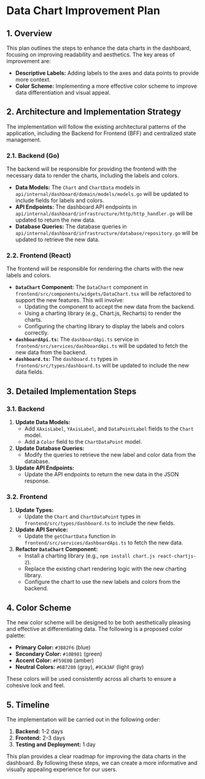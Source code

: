 # Data Chart Improvement Plan

## 1. Overview

This plan outlines the steps to enhance the data charts in the dashboard, focusing on improving readability and aesthetics. The key areas of improvement are:

*   **Descriptive Labels:** Adding labels to the axes and data points to provide more context.
*   **Color Scheme:** Implementing a more effective color scheme to improve data differentiation and visual appeal.

## 2. Architecture and Implementation Strategy

The implementation will follow the existing architectural patterns of the application, including the Backend for Frontend (BFF) and centralized state management.

### 2.1. Backend (Go)

The backend will be responsible for providing the frontend with the necessary data to render the charts, including the labels and colors.

*   **Data Models:** The `Chart` and `ChartData` models in `api/internal/dashboard/domain/models/models.go` will be updated to include fields for labels and colors.
*   **API Endpoints:** The dashboard API endpoints in `api/internal/dashboard/infrastructure/http/http_handler.go` will be updated to return the new data.
*   **Database Queries:** The database queries in `api/internal/dashboard/infrastructure/database/repository.go` will be updated to retrieve the new data.

### 2.2. Frontend (React)

The frontend will be responsible for rendering the charts with the new labels and colors.

*   **`DataChart` Component:** The `DataChart` component in `frontend/src/components/widgets/DataChart.tsx` will be refactored to support the new features. This will involve:
    *   Updating the component to accept the new data from the backend.
    *   Using a charting library (e.g., Chart.js, Recharts) to render the charts.
    *   Configuring the charting library to display the labels and colors correctly.
*   **`dashboardApi.ts`:** The `dashboardApi.ts` service in `frontend/src/services/dashboardApi.ts` will be updated to fetch the new data from the backend.
*   **`dashboard.ts`:** The `dashboard.ts` types in `frontend/src/types/dashboard.ts` will be updated to include the new data fields.

## 3. Detailed Implementation Steps

### 3.1. Backend

1.  **Update Data Models:**
    *   Add `XAxisLabel`, `YAxisLabel`, and `DataPointLabel` fields to the `Chart` model.
    *   Add a `Color` field to the `ChartDataPoint` model.
2.  **Update Database Queries:**
    *   Modify the queries to retrieve the new label and color data from the database.
3.  **Update API Endpoints:**
    *   Update the API endpoints to return the new data in the JSON response.

### 3.2. Frontend

1.  **Update Types:**
    *   Update the `Chart` and `ChartDataPoint` types in `frontend/src/types/dashboard.ts` to include the new fields.
2.  **Update API Service:**
    *   Update the `getChartData` function in `frontend/src/services/dashboardApi.ts` to fetch the new data.
3.  **Refactor `DataChart` Component:**
    *   Install a charting library (e.g., `npm install chart.js react-chartjs-2`).
    *   Replace the existing chart rendering logic with the new charting library.
    *   Configure the chart to use the new labels and colors from the backend.

## 4. Color Scheme

The new color scheme will be designed to be both aesthetically pleasing and effective at differentiating data. The following is a proposed color palette:

*   **Primary Color:** `#3B82F6` (blue)
*   **Secondary Color:** `#10B981` (green)
*   **Accent Color:** `#F59E0B` (amber)
*   **Neutral Colors:** `#6B7280` (gray), `#9CA3AF` (light gray)

These colors will be used consistently across all charts to ensure a cohesive look and feel.

## 5. Timeline

The implementation will be carried out in the following order:

1.  **Backend:** 1-2 days
2.  **Frontend:** 2-3 days
3.  **Testing and Deployment:** 1 day

This plan provides a clear roadmap for improving the data charts in the dashboard. By following these steps, we can create a more informative and visually appealing experience for our users.
